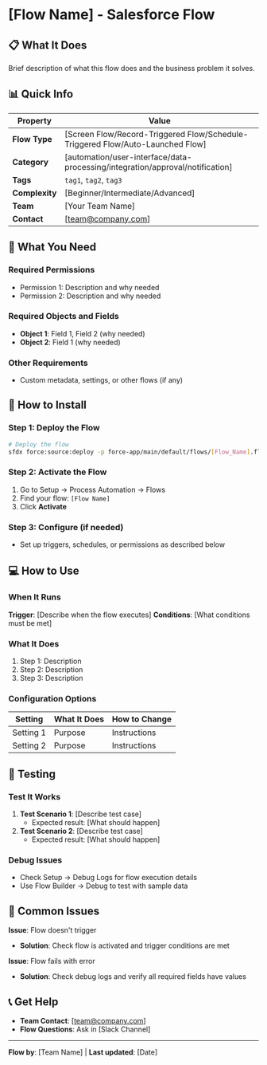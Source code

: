 # [Flow Name] - Salesforce Flow

## 📋 What It Does
Brief description of what this flow does and the business problem it solves.

## 📊 Quick Info

| Property | Value |
|----------|--------|
| **Flow Type** | [Screen Flow/Record-Triggered Flow/Schedule-Triggered Flow/Auto-Launched Flow] |
| **Category** | [automation/user-interface/data-processing/integration/approval/notification] |
| **Tags** | `tag1`, `tag2`, `tag3` |
| **Complexity** | [Beginner/Intermediate/Advanced] |
| **Team** | [Your Team Name] |
| **Contact** | [team@company.com] |

## 🔧 What You Need

### Required Permissions
- Permission 1: Description and why needed
- Permission 2: Description and why needed

### Required Objects and Fields
- **Object 1**: Field 1, Field 2 (why needed)
- **Object 2**: Field 1 (why needed)

### Other Requirements
- Custom metadata, settings, or other flows (if any)

## 🚀 How to Install

### Step 1: Deploy the Flow
```bash
# Deploy the flow
sfdx force:source:deploy -p force-app/main/default/flows/[Flow_Name].flow -u [your-org]
```

### Step 2: Activate the Flow
1. Go to Setup → Process Automation → Flows
2. Find your flow: `[Flow Name]`
3. Click **Activate**

### Step 3: Configure (if needed)
- Set up triggers, schedules, or permissions as described below

## 💻 How to Use

### When It Runs
**Trigger**: [Describe when the flow executes]
**Conditions**: [What conditions must be met]

### What It Does
1. Step 1: Description
2. Step 2: Description  
3. Step 3: Description

### Configuration Options
| Setting | What It Does | How to Change |
|---------|--------------|---------------|
| Setting 1 | Purpose | Instructions |
| Setting 2 | Purpose | Instructions |

## 🧪 Testing

### Test It Works
1. **Test Scenario 1**: [Describe test case]
   - Expected result: [What should happen]
2. **Test Scenario 2**: [Describe test case]  
   - Expected result: [What should happen]

### Debug Issues
- Check Setup → Debug Logs for flow execution details
- Use Flow Builder → Debug to test with sample data

## 🐛 Common Issues

**Issue**: Flow doesn't trigger
- **Solution**: Check flow is activated and trigger conditions are met

**Issue**: Flow fails with error
- **Solution**: Check debug logs and verify all required fields have values

## 📞 Get Help
- **Team Contact**: [team@company.com]
- **Flow Questions**: Ask in [Slack Channel]

---

**Flow by**: [Team Name] | **Last updated**: [Date]